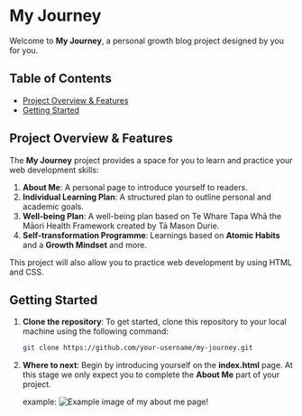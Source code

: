 # My Journey

Welcome to **My Journey**, a personal growth blog project designed by you for you.

## Table of Contents

- [Project Overview & Features](#project-overview-&-Features)
- [Getting Started](#getting-started)
<!-- - [Folder Structure](#folder-structure) -->
<!-- - [Features](#features) -->
<!-- - [Contributing](#contributing) -->
<!-- - [License](#license) -->

## Project Overview & Features

The **My Journey** project provides a space for you to learn and practice your web development skills:

1. **About Me**: A personal page to introduce yourself to readers.
2. **Individual Learning Plan**: A structured plan to outline personal and academic goals.
3. **Well-being Plan**: A well-being plan based on Te Whare Tapa Whā the Māori Health Framework created by Tā Mason Durie.
4. **Self-transformation Programme**: Learnings based on **Atomic Habits** and a **Growth Mindset** and more.

This project will also allow you to practice web development by using HTML and CSS.

<!-- ## Features -->

<!-- - **About Me Page**: A simple page where learners can introduce themselves.
- **Learning Plan**: A framework for learners to set and track personal goals.
- **Well-being Plan**: A section dedicated to nurturing self-care and mindfulness.
- **Self-transformation Programme**:
  - **Atomic Habits**: Learners can document their learnings from the popular book and worksheets and apply the habit-building techniques into their lives.
  - **Growth Mindset**: A space for students to reflect on adopting a growth mindset for learning and self-improvement. -->

## Getting Started

1. **Clone the repository**:
   To get started, clone this repository to your local machine using the following command:

   ```bash
   git clone https://github.com/your-username/my-journey.git

2. **Where to next**:
   Begin by introducing yourself on the **index.html** page. At this stage we only expect you to complete the **About Me** part of your project.

   example:
   ![Example image of my about me page!](./public/Example.png)
